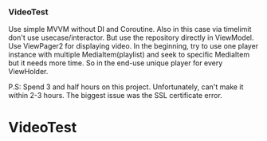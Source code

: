 

### VideoTest
Use simple MVVM without DI and Coroutine.
Also in this case via timelimit don't use usecase/interactor.
But use the repository directly in ViewModel.
Use ViewPager2 for displaying video.
In the beginning, try to use one player instance with multiple MediaItem(playlist)
and seek to specific MediaItem but it needs more time.
So in the end-use unique player for every ViewHolder.

P.S: Spend 3 and half hours on this project. Unfortunately, can't make it within 2-3 hours. The biggest issue was the SSL certificate error.
# VideoTest
